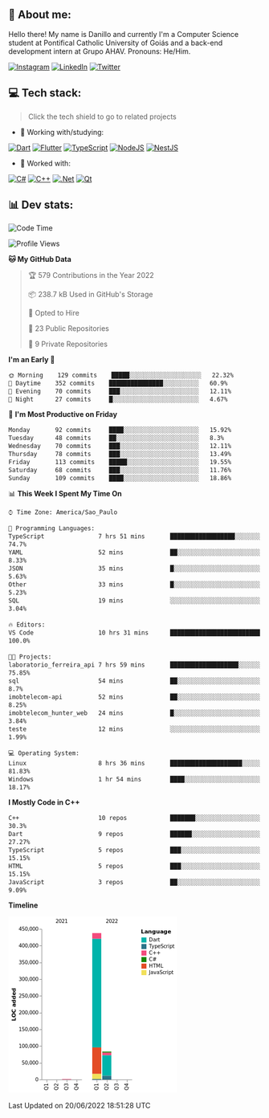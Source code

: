 ## 🌈 About me:
Hello there! My name is Danillo and currently I'm a Computer Science student at Pontifical Catholic University of Goiás and a back-end development intern at Grupo AHAV. Pronouns: He/Him.

[![Instagram](https://img.shields.io/badge/Instagram-%23E4405F.svg?logo=Instagram&logoColor=white)](https://instagram.com/danilloilggner) [![LinkedIn](https://img.shields.io/badge/LinkedIn-%230077B5.svg?logo=linkedin&logoColor=white)](https://linkedin.com/in/danilloism) [![Twitter](https://img.shields.io/badge/Twitter-%231DA1F2.svg?logo=Twitter&logoColor=white)](https://twitter.com/danilloism) 

## 💻 Tech stack:
> Click the tech shield to go to related projects

- 🔭 Working with/studying:

[![Dart](https://img.shields.io/badge/dart-%230175C2.svg?style=for-the-badge&logo=dart&logoColor=white)](https://github.com/danilloism/danilloism/blob/main/Flutter.md) [![Flutter](https://img.shields.io/badge/Flutter-%2302569B.svg?style=for-the-badge&logo=Flutter&logoColor=white)](https://github.com/danilloism/danilloism/blob/main/Flutter.md) [![TypeScript](https://img.shields.io/badge/typescript-%23007ACC.svg?style=for-the-badge&logo=typescript&logoColor=white)](https://github.com/danilloism/danilloism/blob/main/Typescript.md) [![NodeJS](https://img.shields.io/badge/node.js-6DA55F?style=for-the-badge&logo=node.js&logoColor=white)](https://github.com/danilloism/danilloism/blob/main/Node.js.md) [![NestJS](https://img.shields.io/badge/nestjs-%23E0234E.svg?style=for-the-badge&logo=nestjs&logoColor=white)](https://github.com/danilloism/danilloism/blob/main/Nest.js.md)
<!---
- 🌱 Currently learning:

![Vue.js](https://img.shields.io/badge/vuejs-%2335495e.svg?style=for-the-badge&logo=vuedotjs&logoColor=%234FC08D) ![Angular](https://img.shields.io/badge/angular-%23DD0031.svg?style=for-the-badge&logo=angular&logoColor=white)
--->
- 💫 Worked with:

[![C#](https://img.shields.io/badge/c%23-%23239120.svg?style=for-the-badge&logo=c-sharp&logoColor=white)](#) [![C++](https://img.shields.io/badge/c++-%2300599C.svg?style=for-the-badge&logo=c%2B%2B&logoColor=white)](https://github.com/danilloism/danilloism/blob/main/C%2B%2B.md) [![.Net](https://img.shields.io/badge/.NET-5C2D91?style=for-the-badge&logo=.net&logoColor=white)](#) [![Qt](https://img.shields.io/badge/Qt-%23217346.svg?style=for-the-badge&logo=Qt&logoColor=white)](https://github.com/danilloism/danilloism/blob/main/C%2B%2B.md)

## 📊 Dev stats:
<!---
[![](https://github-readme-stats.vercel.app/api?username=danilloism&theme=radical&hide_border=false&include_all_commits=false&count_private=false)](#)<br>
[![](https://github-readme-streak-stats.herokuapp.com/?user=danilloism&theme=radical&hide_border=false)](#)<br>
[![](https://github-readme-stats.vercel.app/api/top-langs/?username=danilloism&theme=radical&hide_border=false&include_all_commits=false&count_private=false&layout=compact)](#)<br>
--->
<!--START_SECTION:waka-->
![Code Time](http://img.shields.io/badge/Code%20Time-340%20hrs%2046%20mins-blue)

![Profile Views](http://img.shields.io/badge/Profile%20Views-3-blue)

**🐱 My GitHub Data** 

> 🏆 579 Contributions in the Year 2022
 > 
> 📦 238.7 kB Used in GitHub's Storage 
 > 
> 💼 Opted to Hire
 > 
> 📜 23 Public Repositories 
 > 
> 🔑 9 Private Repositories  
 > 
**I'm an Early 🐤** 

```text
🌞 Morning    129 commits    █████░░░░░░░░░░░░░░░░░░░░   22.32% 
🌆 Daytime    352 commits    ███████████████░░░░░░░░░░   60.9% 
🌃 Evening    70 commits     ███░░░░░░░░░░░░░░░░░░░░░░   12.11% 
🌙 Night      27 commits     █░░░░░░░░░░░░░░░░░░░░░░░░   4.67%

```
📅 **I'm Most Productive on Friday** 

```text
Monday       92 commits     ████░░░░░░░░░░░░░░░░░░░░░   15.92% 
Tuesday      48 commits     ██░░░░░░░░░░░░░░░░░░░░░░░   8.3% 
Wednesday    70 commits     ███░░░░░░░░░░░░░░░░░░░░░░   12.11% 
Thursday     78 commits     ███░░░░░░░░░░░░░░░░░░░░░░   13.49% 
Friday       113 commits    █████░░░░░░░░░░░░░░░░░░░░   19.55% 
Saturday     68 commits     ███░░░░░░░░░░░░░░░░░░░░░░   11.76% 
Sunday       109 commits    ████░░░░░░░░░░░░░░░░░░░░░   18.86%

```


📊 **This Week I Spent My Time On** 

```text
⌚︎ Time Zone: America/Sao_Paulo

💬 Programming Languages: 
TypeScript               7 hrs 51 mins       ██████████████████░░░░░░░   74.7% 
YAML                     52 mins             ██░░░░░░░░░░░░░░░░░░░░░░░   8.33% 
JSON                     35 mins             █░░░░░░░░░░░░░░░░░░░░░░░░   5.63% 
Other                    33 mins             █░░░░░░░░░░░░░░░░░░░░░░░░   5.23% 
SQL                      19 mins             ░░░░░░░░░░░░░░░░░░░░░░░░░   3.04%

🔥 Editors: 
VS Code                  10 hrs 31 mins      █████████████████████████   100.0%

🐱‍💻 Projects: 
laboratorio_ferreira_api 7 hrs 59 mins       ███████████████████░░░░░░   75.85% 
sql                      54 mins             ██░░░░░░░░░░░░░░░░░░░░░░░   8.7% 
imobtelecom-api          52 mins             ██░░░░░░░░░░░░░░░░░░░░░░░   8.25% 
imobtelecom_hunter_web   24 mins             █░░░░░░░░░░░░░░░░░░░░░░░░   3.84% 
teste                    12 mins             ░░░░░░░░░░░░░░░░░░░░░░░░░   1.99%

💻 Operating System: 
Linux                    8 hrs 36 mins       ████████████████████░░░░░   81.83% 
Windows                  1 hr 54 mins        ████░░░░░░░░░░░░░░░░░░░░░   18.17%

```

**I Mostly Code in C++** 

```text
C++                      10 repos            ███████░░░░░░░░░░░░░░░░░░   30.3% 
Dart                     9 repos             ██████░░░░░░░░░░░░░░░░░░░   27.27% 
TypeScript               5 repos             ███░░░░░░░░░░░░░░░░░░░░░░   15.15% 
HTML                     5 repos             ███░░░░░░░░░░░░░░░░░░░░░░   15.15% 
JavaScript               3 repos             ██░░░░░░░░░░░░░░░░░░░░░░░   9.09%

```


**Timeline**

![Chart not found](https://raw.githubusercontent.com/danilloism/danilloism/main/charts/bar_graph.png) 


 Last Updated on 20/06/2022 18:51:28 UTC
<!--END_SECTION:waka-->
